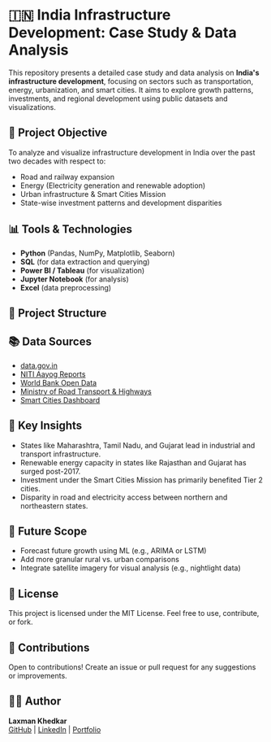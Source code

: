 # 🇮🇳 India Infrastructure Development: Case Study & Data Analysis

This repository presents a detailed case study and data analysis on **India's infrastructure development**, focusing on sectors such as transportation, energy, urbanization, and smart cities. It aims to explore growth patterns, investments, and regional development using public datasets and visualizations.

## 📌 Project Objective

To analyze and visualize infrastructure development in India over the past two decades with respect to:

- Road and railway expansion
- Energy (Electricity generation and renewable adoption)
- Urban infrastructure & Smart Cities Mission
- State-wise investment patterns and development disparities

## 📊 Tools & Technologies

- **Python** (Pandas, NumPy, Matplotlib, Seaborn)
- **SQL** (for data extraction and querying)
- **Power BI / Tableau** (for visualization)
- **Jupyter Notebook** (for analysis)
- **Excel** (data preprocessing)

## 📁 Project Structure


## 📚 Data Sources

- [data.gov.in](https://data.gov.in/)
- [NITI Aayog Reports](https://www.niti.gov.in/)
- [World Bank Open Data](https://data.worldbank.org/)
- [Ministry of Road Transport & Highways](https://morth.nic.in/)
- [Smart Cities Dashboard](https://smartcities.gov.in/)

## 📌 Key Insights

- States like Maharashtra, Tamil Nadu, and Gujarat lead in industrial and transport infrastructure.
- Renewable energy capacity in states like Rajasthan and Gujarat has surged post-2017.
- Investment under the Smart Cities Mission has primarily benefited Tier 2 cities.
- Disparity in road and electricity access between northern and northeastern states.

## 🧠 Future Scope

- Forecast future growth using ML (e.g., ARIMA or LSTM)
- Add more granular rural vs. urban comparisons
- Integrate satellite imagery for visual analysis (e.g., nightlight data)

## 📜 License

This project is licensed under the MIT License. Feel free to use, contribute, or fork.

## 🙌 Contributions

Open to contributions! Create an issue or pull request for any suggestions or improvements.

## 🧑‍💻 Author

**Laxman Khedkar**  
[GitHub](https://github.com/Laxman7744) | [LinkedIn](https://linkedin.com/in/laxman-khedkar) | [Portfolio](https://beacons.ai/laxmankhedkar)



